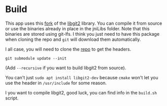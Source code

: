 # Build

This app uses this [fork](https://github.com/wiiznokes/libgit2-android) of the [libgit2](https://github.com/libgit2/libgit2) library.
You can compile it from source or use the binaries already in place in the jniLibs folder. Note that this binaries are stored using git-lfs. I think you just need to have this package when cloning the repo and `git` will download them automatically.

I all case, you will need to clone the [repo](https://github.com/wiiznokes/libgit2-android) to get the headers.

```
git submodule update --init
```

(Add `--recursive` if you want to build libgit2 from source).

You can't just `sudo apt install libgit2-dev` because `cmake` won't let you use the header in `/usr/include` for some reason.

I you want to compile libgit2, good luck, you can find info in the `build.sh` script.
